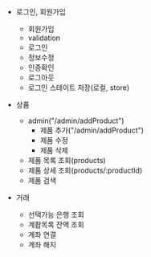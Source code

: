 - 로그인, 회원가입

  - 회원가입
  - validation
  - 로그인
  - 정보수정
  - 인증확인
  - 로그아웃
  - 로그인 스테이트 저장(로컬, store)

- 상품

  - admin("/admin/addProduct")
    - 제품 추가("/admin/addProduct")
    - 제품 수정
    - 제품 삭제
  - 제품 목록 조회(products)
  - 제품 상세 조회(products/:productId)
  - 제품 검색

- 거래
  - 선택가능 은행 조회
  - 계좝목록 잔액 조회
  - 계좌 연결
  - 계좌 해지
